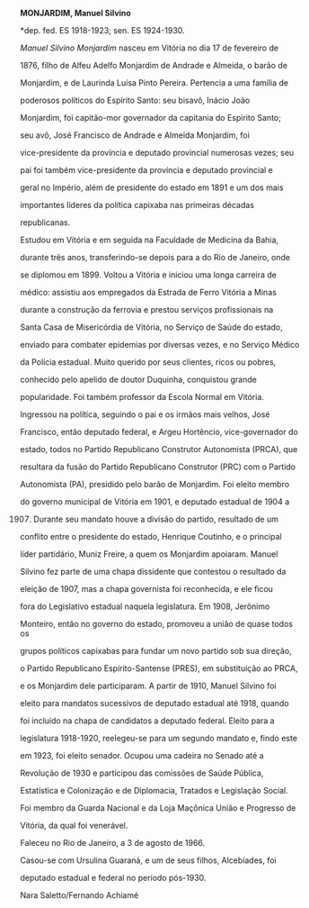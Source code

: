 **MONJARDIM, Manuel Silvino**



\*dep. fed. ES 1918-1923; sen. ES 1924-1930.



*Manuel Silvino Monjardim* nasceu em Vitória no dia 17 de fevereiro de

1876, filho de Alfeu Adelfo Monjardim de Andrade e Almeida, o barão de

Monjardim, e de Laurinda Luísa Pinto Pereira. Pertencia a uma família de

poderosos políticos do Espírito Santo: seu bisavô, Inácio João

Monjardim, foi capitão-mor governador da capitania do Espírito Santo;

seu avô, José Francisco de Andrade e Almeida Monjardim, foi

vice-presidente da província e deputado provincial numerosas vezes; seu

pai foi também vice-presidente da província e deputado provincial e

geral no Império, além de presidente do estado em 1891 e um dos mais

importantes líderes da política capixaba nas primeiras décadas

republicanas.



Estudou em Vitória e em seguida na Faculdade de Medicina da Bahia,

durante três anos, transferindo-se depois para a do Rio de Janeiro, onde

se diplomou em 1899. Voltou a Vitória e iniciou uma longa carreira de

médico: assistiu aos empregados da Estrada de Ferro Vitória a Minas

durante a construção da ferrovia e prestou serviços profissionais na

Santa Casa de Misericórdia de Vitória, no Serviço de Saúde do estado,

enviado para combater epidemias por diversas vezes, e no Serviço Médico

da Polícia estadual. Muito querido por seus clientes, ricos ou pobres,

conhecido pelo apelido de doutor Duquinha, conquistou grande

popularidade. Foi também professor da Escola Normal em Vitória.



Ingressou na política, seguindo o pai e os irmãos mais velhos, José

Francisco, então deputado federal, e Argeu Hortêncio, vice-governador do

estado, todos no Partido Republicano Construtor Autonomista (PRCA), que

resultara da fusão do Partido Republicano Construtor (PRC) com o Partido

Autonomista (PA), presidido pelo barão de Monjardim. Foi eleito membro

do governo municipal de Vitória em 1901, e deputado estadual de 1904 a

1907. Durante seu mandato houve a divisão do partido, resultado de um

conflito entre o presidente do estado, Henrique Coutinho, e o principal

líder partidário, Muniz Freire, a quem os Monjardim apoiaram. Manuel

Silvino fez parte de uma chapa dissidente que contestou o resultado da

eleição de 1907, mas a chapa governista foi reconhecida, e ele ficou

fora do Legislativo estadual naquela legislatura. Em 1908, Jerônimo

Monteiro, então no governo do estado, promoveu a união de quase todos os

grupos políticos capixabas para fundar um novo partido sob sua direção,

o Partido Republicano Espírito-Santense (PRES), em substituição ao PRCA,

e os Monjardim dele participaram. A partir de 1910, Manuel Silvino foi

eleito para mandatos sucessivos de deputado estadual até 1918, quando

foi incluído na chapa de candidatos a deputado federal. Eleito para a

legislatura 1918-1920, reelegeu-se para um segundo mandato e, findo este

em 1923, foi eleito senador. Ocupou uma cadeira no Senado até a

Revolução de 1930 e participou das comissões de Saúde Pública,

Estatística e Colonização e de Diplomacia, Tratados e Legislação Social.



Foi membro da Guarda Nacional e da Loja Maçônica União e Progresso de

Vitória, da qual foi venerável.



Faleceu no Rio de Janeiro, a 3 de agosto de 1966.



Casou-se com Ursulina Guaraná, e um de seus filhos, Alcebíades, foi

deputado estadual e federal no período pós-1930.



Nara Saletto/Fernando Achiamé



